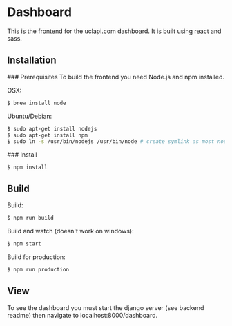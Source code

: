 # Dashboard

This is the frontend for the uclapi.com dashboard. It is built using react and sass.

## Installation

### Prerequisites 
To build the frontend you need Node.js and npm installed. 

OSX:
``` Bash
$ brew install node
```

Ubuntu/Debian:
``` Bash
$ sudo apt-get install nodejs
$ sudo apt-get install npm
$ sudo ln -s /usr/bin/nodejs /usr/bin/node # create symlink as most nodejs tools use the name node to execute
```

### Install

```
$ npm install
```

## Build
Build:
``` Bash
$ npm run build
```

Build and watch (doesn't work on windows):
``` Bash
$ npm start
```

Build for production:
``` Bash
$ npm run production
```

## View
To see the dashboard you must start the django server (see backend readme) then navigate to localhost:8000/dashboard. 

